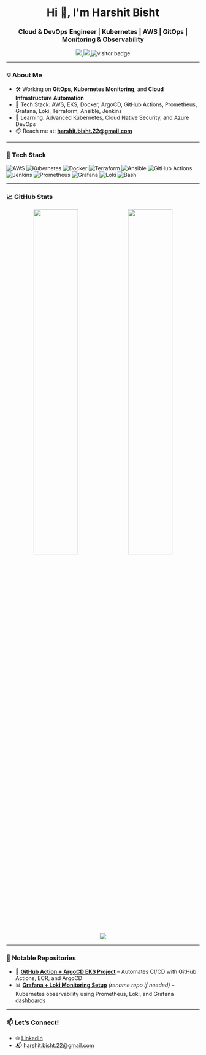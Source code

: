 <h1 align="center">Hi 👋, I'm Harshit Bisht</h1>
<h3 align="center">Cloud & DevOps Engineer | Kubernetes | AWS | GitOps | Monitoring & Observability</h3>

<p align="center">
  <a href="https://www.linkedin.com/in/harshit-bisht-0a0a69148/">
    <img src="https://img.shields.io/badge/-LinkedIn-blue?style=flat&logo=linkedin&logoColor=white" />
  </a>
  <a href="mailto:harshit.bisht.22@gmail.com">
    <img src="https://img.shields.io/badge/-Gmail-D14836?style=flat&logo=gmail&logoColor=white" />
  </a>
  <img src="https://visitor-badge.laobi.icu/badge?page_id=harshitbisht22" alt="visitor badge"/>
</p>

---

### 💡 About Me

- 🛠️ Working on **GitOps**, **Kubernetes Monitoring**, and **Cloud Infrastructure Automation**  
- 🔧 Tech Stack: AWS, EKS, Docker, ArgoCD, GitHub Actions, Prometheus, Grafana, Loki, Terraform, Ansible, Jenkins  
- 🧠 Learning: Advanced Kubernetes, Cloud Native Security, and Azure DevOps  
- 📫 Reach me at: **harshit.bisht.22@gmail.com**

---

### 🧰 Tech Stack

![AWS](https://img.shields.io/badge/-AWS-232F3E?style=flat&logo=amazonaws&logoColor=white)
![Kubernetes](https://img.shields.io/badge/-Kubernetes-326CE5?style=flat&logo=kubernetes&logoColor=white)
![Docker](https://img.shields.io/badge/-Docker-2496ED?style=flat&logo=docker&logoColor=white)
![Terraform](https://img.shields.io/badge/-Terraform-623CE4?style=flat&logo=terraform&logoColor=white)
![Ansible](https://img.shields.io/badge/-Ansible-EE0000?style=flat&logo=ansible&logoColor=white)
![GitHub Actions](https://img.shields.io/badge/-GitHub%20Actions-2088FF?style=flat&logo=github-actions&logoColor=white)
![Jenkins](https://img.shields.io/badge/-Jenkins-D24939?style=flat&logo=jenkins&logoColor=white)
![Prometheus](https://img.shields.io/badge/-Prometheus-E6522C?style=flat&logo=prometheus&logoColor=white)
![Grafana](https://img.shields.io/badge/-Grafana-F46800?style=flat&logo=grafana&logoColor=white)
![Loki](https://img.shields.io/badge/-Loki-00BFFF?style=flat&logo=grafana&logoColor=white)
![Bash](https://img.shields.io/badge/-Bash-4EAA25?style=flat&logo=gnu-bash&logoColor=white)

---

### 📈 GitHub Stats

<p align="center">
  <img width="48%" src="https://github-readme-stats.vercel.app/api?username=harshitbisht22&show_icons=true&theme=tokyonight" />
  <img width="48%" src="https://github-readme-streak-stats.herokuapp.com/?user=harshitbisht22&theme=tokyonight" />
</p>

<p align="center">
  <img src="https://github-readme-stats.vercel.app/api/top-langs/?username=harshitbisht22&layout=compact&theme=tokyonight" />
</p>

---

### 📂 Notable Repositories

- 🔧 [**GitHub Action + ArgoCD EKS Project**](https://github.com/harshitbisht22/github-action) – Automates CI/CD with GitHub Actions, ECR, and ArgoCD
- 📊 [**Grafana + Loki Monitoring Setup**](https://github.com/harshitbisht22/observability) *(rename repo if needed)* – Kubernetes observability using Prometheus, Loki, and Grafana dashboards

---

### 📫 Let’s Connect!

- 🌐 [LinkedIn](https://www.linkedin.com/in/harshit-bisht-0a0a69148/)
- 📬 harshit.bisht.22@gmail.com
